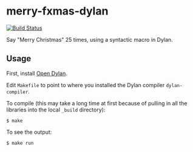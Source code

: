 # merry-fxmas-dylan

[![Build Status](https://travis-ci.org/FranklinChen/merry-fxmas-dylan.png)](https://travis-ci.org/FranklinChen/merry-fxmas-dylan)

Say "Merry Christmas" 25 times, using a syntactic macro in Dylan.

## Usage

First, install [Open Dylan](http://opendylan.org/).

Edit `Makefile` to point to where you installed the Dylan compiler `dylan-compiler`.

To compile (this may take a long time at first because of pulling in all the libraries into the local `_build` directory):

```
$ make
```

To see the output:

```
$ make run
```
